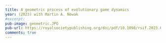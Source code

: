 ```yaml
---
title: A geometric process of evolutionary game dynamics
year: (2023) with Martin A. Nowak
#excerpt:
pub-image: geometric.JPG
pub-url: https://royalsocietypublishing.org/doi/pdf/10.1098/rsif.2023.0460
comments: true
---
```



